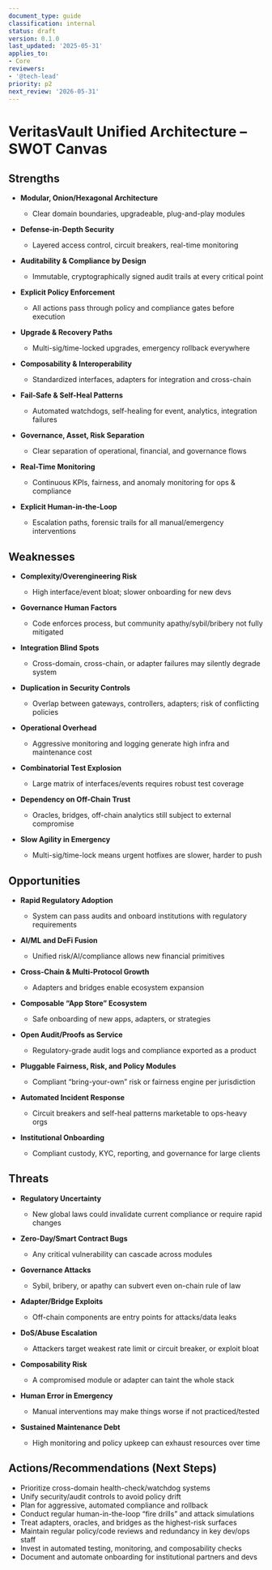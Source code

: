```yaml
---
document_type: guide
classification: internal
status: draft
version: 0.1.0
last_updated: '2025-05-31'
applies_to:
- Core
reviewers:
- '@tech-lead'
priority: p2
next_review: '2026-05-31'
---
```


# VeritasVault Unified Architecture – SWOT Canvas

## Strengths

* **Modular, Onion/Hexagonal Architecture**

  * Clear domain boundaries, upgradeable, plug-and-play modules
* **Defense-in-Depth Security**

  * Layered access control, circuit breakers, real-time monitoring
* **Auditability & Compliance by Design**

  * Immutable, cryptographically signed audit trails at every critical point
* **Explicit Policy Enforcement**

  * All actions pass through policy and compliance gates before execution
* **Upgrade & Recovery Paths**

  * Multi-sig/time-locked upgrades, emergency rollback everywhere
* **Composability & Interoperability**

  * Standardized interfaces, adapters for integration and cross-chain
* **Fail-Safe & Self-Heal Patterns**

  * Automated watchdogs, self-healing for event, analytics, integration failures
* **Governance, Asset, Risk Separation**

  * Clear separation of operational, financial, and governance flows
* **Real-Time Monitoring**

  * Continuous KPIs, fairness, and anomaly monitoring for ops & compliance
* **Explicit Human-in-the-Loop**

  * Escalation paths, forensic trails for all manual/emergency interventions

## Weaknesses

* **Complexity/Overengineering Risk**

  * High interface/event bloat; slower onboarding for new devs
* **Governance Human Factors**

  * Code enforces process, but community apathy/sybil/bribery not fully mitigated
* **Integration Blind Spots**

  * Cross-domain, cross-chain, or adapter failures may silently degrade system
* **Duplication in Security Controls**

  * Overlap between gateways, controllers, adapters; risk of conflicting policies
* **Operational Overhead**

  * Aggressive monitoring and logging generate high infra and maintenance cost
* **Combinatorial Test Explosion**

  * Large matrix of interfaces/events requires robust test coverage
* **Dependency on Off-Chain Trust**

  * Oracles, bridges, off-chain analytics still subject to external compromise
* **Slow Agility in Emergency**

  * Multi-sig/time-lock means urgent hotfixes are slower, harder to push

## Opportunities

* **Rapid Regulatory Adoption**

  * System can pass audits and onboard institutions with regulatory requirements
* **AI/ML and DeFi Fusion**

  * Unified risk/AI/compliance allows new financial primitives
* **Cross-Chain & Multi-Protocol Growth**

  * Adapters and bridges enable ecosystem expansion
* **Composable “App Store” Ecosystem**

  * Safe onboarding of new apps, adapters, or strategies
* **Open Audit/Proofs as Service**

  * Regulatory-grade audit logs and compliance exported as a product
* **Pluggable Fairness, Risk, and Policy Modules**

  * Compliant “bring-your-own” risk or fairness engine per jurisdiction
* **Automated Incident Response**

  * Circuit breakers and self-heal patterns marketable to ops-heavy orgs
* **Institutional Onboarding**

  * Compliant custody, KYC, reporting, and governance for large clients

## Threats

* **Regulatory Uncertainty**

  * New global laws could invalidate current compliance or require rapid changes
* **Zero-Day/Smart Contract Bugs**

  * Any critical vulnerability can cascade across modules
* **Governance Attacks**

  * Sybil, bribery, or apathy can subvert even on-chain rule of law
* **Adapter/Bridge Exploits**

  * Off-chain components are entry points for attacks/data leaks
* **DoS/Abuse Escalation**

  * Attackers target weakest rate limit or circuit breaker, or exploit bloat
* **Composability Risk**

  * A compromised module or adapter can taint the whole stack
* **Human Error in Emergency**

  * Manual interventions may make things worse if not practiced/tested
* **Sustained Maintenance Debt**

  * High monitoring and policy upkeep can exhaust resources over time

## Actions/Recommendations (Next Steps)

* Prioritize cross-domain health-check/watchdog systems
* Unify security/audit controls to avoid policy drift
* Plan for aggressive, automated compliance and rollback
* Conduct regular human-in-the-loop “fire drills” and attack simulations
* Treat adapters, oracles, and bridges as the highest-risk surfaces
* Maintain regular policy/code reviews and redundancy in key dev/ops staff
* Invest in automated testing, monitoring, and composability checks
* Document and automate onboarding for institutional partners and devs
